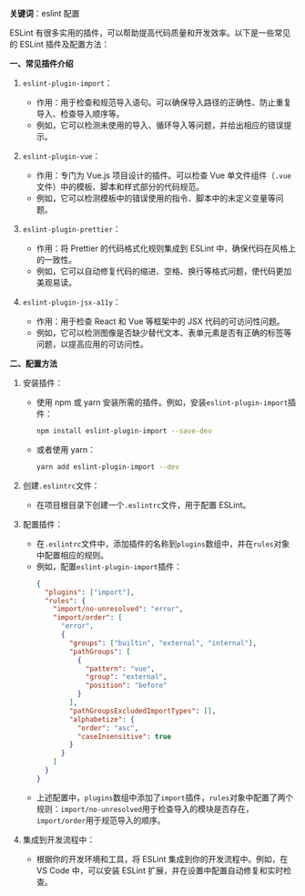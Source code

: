 **关键词**：eslint 配置

ESLint 有很多实用的插件，可以帮助提高代码质量和开发效率。以下是一些常见的 ESLint 插件及配置方法：

**一、常见插件介绍**

1. `eslint-plugin-import`：

   - 作用：用于检查和规范导入语句。可以确保导入路径的正确性、防止重复导入、检查导入顺序等。
   - 例如，它可以检测未使用的导入、循环导入等问题，并给出相应的错误提示。

2. `eslint-plugin-vue`：

   - 作用：专门为 Vue.js 项目设计的插件。可以检查 Vue 单文件组件（`.vue`文件）中的模板、脚本和样式部分的代码规范。
   - 例如，它可以检测模板中的错误使用的指令、脚本中的未定义变量等问题。

3. `eslint-plugin-prettier`：

   - 作用：将 Prettier 的代码格式化规则集成到 ESLint 中，确保代码在风格上的一致性。
   - 例如，它可以自动修复代码的缩进、空格、换行等格式问题，使代码更加美观易读。

4. `eslint-plugin-jsx-a11y`：
   - 作用：用于检查 React 和 Vue 等框架中的 JSX 代码的可访问性问题。
   - 例如，它可以检测图像是否缺少替代文本、表单元素是否有正确的标签等问题，以提高应用的可访问性。

**二、配置方法**

1. 安装插件：

   - 使用 npm 或 yarn 安装所需的插件。例如，安装`eslint-plugin-import`插件：
     ```bash
     npm install eslint-plugin-import --save-dev
     ```
   - 或者使用 yarn：
     ```bash
     yarn add eslint-plugin-import --dev
     ```

2. 创建`.eslintrc`文件：

   - 在项目根目录下创建一个`.eslintrc`文件，用于配置 ESLint。

3. 配置插件：

   - 在`.eslintrc`文件中，添加插件的名称到`plugins`数组中，并在`rules`对象中配置相应的规则。
   - 例如，配置`eslint-plugin-import`插件：
     ```json
     {
       "plugins": ["import"],
       "rules": {
         "import/no-unresolved": "error",
         "import/order": [
           "error",
           {
             "groups": ["builtin", "external", "internal"],
             "pathGroups": [
               {
                 "pattern": "vue",
                 "group": "external",
                 "position": "before"
               }
             ],
             "pathGroupsExcludedImportTypes": [],
             "alphabetize": {
               "order": "asc",
               "caseInsensitive": true
             }
           }
         ]
       }
     }
     ```
   - 上述配置中，`plugins`数组中添加了`import`插件，`rules`对象中配置了两个规则：`import/no-unresolved`用于检查导入的模块是否存在，`import/order`用于规范导入的顺序。

4. 集成到开发流程中：
   - 根据你的开发环境和工具，将 ESLint 集成到你的开发流程中。例如，在 VS Code 中，可以安装 ESLint 扩展，并在设置中配置自动修复和实时检查。
